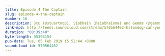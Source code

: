 ```yaml
---
title: Episode 4 The Captain
slug: episode-4-the-captain
number: 16
description: Stu (@stuartmcp), Siobhain (@siobhainma) and Gemma (@gemmaflynn) are back to reveal which YOU character they were assigned in the Buzzfeed quiz about YOU and Gemma comes to terms with a possible cash slave storyline.
link-mp3: http://feeds.soundcloud.com/stream/570564402-hatondog-can-you-just-say-ep16-episode-4-the-captain.mp3
duration: "00:39:40"
byte-length: 95396154
pub-date: Tue, 05 Feb 2019 15:52:44 +0000
soundcloud-id: 570564402
---
```

